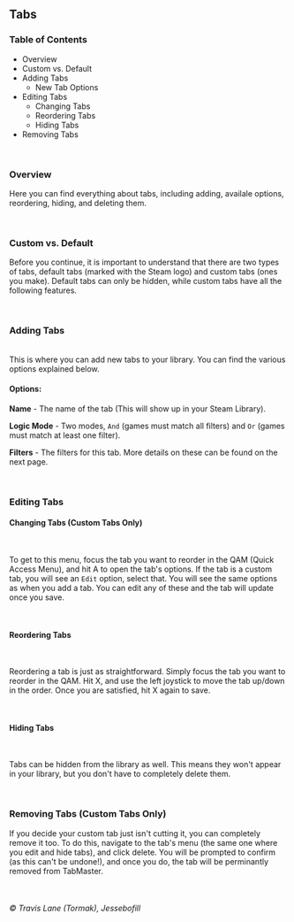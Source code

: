 ## Tabs

### Table of Contents
 - Overview
 - Custom vs. Default
 - Adding Tabs
   - New Tab Options
 - Editing Tabs
   - Changing Tabs
   - Reordering Tabs
   - Hiding Tabs
 - Removing Tabs

<br/>

### Overview
Here you can find everything about tabs, including adding, availale options, reordering, hiding, and deleting them.

<br/>

### Custom vs. Default
Before you continue, it is important to understand that there are two types of tabs, default tabs (marked with the Steam logo) and custom tabs (ones you make). Default tabs can only be hidden, while custom tabs have all the following features.
<!-- TODO: image including both there -->

<br/>

### Adding Tabs
<!-- TODO: image of add ui -->
<!-- <img title="Add UI" src="https://raw.githubusercontent.com/tormak9970/bash-shortcuts/master/assets/v2.0_add-shortcut.png" /> -->
<br/>
This is where you can add new tabs to your library. You can find the various options explained below.

#### Options:

**Name** - The name of the tab (This will show up in your Steam Library).

**Logic Mode** - Two modes, `And` (games must match all filters) and `Or` (games must match at least one filter).

**Filters** - The filters for this tab. More details on these can be found on the next page.

<br/>

### Editing Tabs

#### Changing Tabs (Custom Tabs Only)
<!-- TODO: image of edit ui -->
<!-- <img title="Edit UI" src="https://raw.githubusercontent.com/tormak9970/bash-shortcuts/master/assets/v2.0_modify-shortcut.png" /> -->
<br/>

<!-- need to decide between bold and backticks -->
To get to this menu, focus the tab you want to reorder in the QAM (Quick Access Menu), and hit A to open the tab's options. If the tab is a custom tab, you will see an `Edit` option, select that. You will see the same options as when you add a tab. You can edit any of these and the tab will update once you save.

<br/>

#### Reordering Tabs
<!-- TODO: image of reordering ui -->
<!-- <img title="Reorder UI" src="https://raw.githubusercontent.com/tormak9970/bash-shortcuts/master/assets/v2.0_reordering.png" /> -->
<br/>

Reordering a tab is just as straightforward. Simply focus the tab you want to reorder in the QAM. Hit X, and use the left joystick to move the tab up/down in the order. Once you are satisfied, hit X again to save.

<br/>

#### Hiding Tabs
<!-- TODO: image of hiding ui -->
<!-- <img title="Hide UI" src="https://raw.githubusercontent.com/tormak9970/bash-shortcuts/master/assets/v2.0_reordering.png" /> -->
<br/>

Tabs can be hidden from the library as well. This means they won't appear in your library, but you don't have to completely delete them.

<br/>

### Removing Tabs (Custom Tabs Only)

If you decide your custom tab just isn't cutting it, you can completely remove it too. To do this, navigate to the tab's menu (the same one where you edit and hide tabs), and click delete. You will be prompted to confirm (as this can't be undone!), and once you do, the tab will be perminantly removed from TabMaster.

<br/>

###### © Travis Lane (Tormak), Jessebofill
